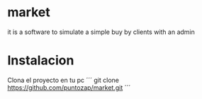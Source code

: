 # market
it is a software to simulate a simple buy by clients with an admin
# Instalacion
Clona el proyecto en tu pc 
´´´
git clone https://github.com/puntozap/market.git
´´´

